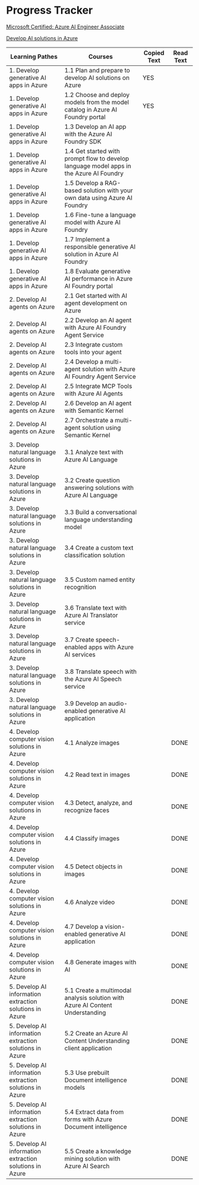 # Progress Tracker

[Microsoft Certified: Azure AI Engineer Associate](https://learn.microsoft.com/en-us/credentials/certifications/azure-ai-engineer/?ns-enrollment-type=Collection&ns-enrollment-id=g7dnbr1m5gw5r2&practice-assessment-type=certification)

[Develop AI solutions in Azure](https://learn.microsoft.com/en-us/training/courses/ai-102t00)

| Learning Pathes | Courses | Copied Text | Read Text |
| -- | -- | -- | -- |
| 1. Develop generative AI apps in Azure | 1.1 Plan and prepare to develop AI solutions on Azure | YES |   |
| 1. Develop generative AI apps in Azure | 1.2 Choose and deploy models from the model catalog in Azure AI Foundry portal | YES |   |
| 1. Develop generative AI apps in Azure | 1.3 Develop an AI app with the Azure AI Foundry SDK |   |   |
| 1. Develop generative AI apps in Azure | 1.4 Get started with prompt flow to develop language model apps in the Azure AI Foundry |   |   |
| 1. Develop generative AI apps in Azure | 1.5 Develop a RAG-based solution with your own data using Azure AI Foundry |   |   |
| 1. Develop generative AI apps in Azure | 1.6 Fine-tune a language model with Azure AI Foundry |   |   |
| 1. Develop generative AI apps in Azure | 1.7 Implement a responsible generative AI solution in Azure AI Foundry |   |   |
| 1. Develop generative AI apps in Azure | 1.8 Evaluate generative AI performance in Azure AI Foundry portal |   |   |
| 2. Develop AI agents on Azure | 2.1 Get started with AI agent development on Azure |   |   |
| 2. Develop AI agents on Azure | 2.2 Develop an AI agent with Azure AI Foundry Agent Service |   |   |
| 2. Develop AI agents on Azure | 2.3 Integrate custom tools into your agent |   |   |
| 2. Develop AI agents on Azure | 2.4 Develop a multi-agent solution with Azure AI Foundry Agent Service |   |   |
| 2. Develop AI agents on Azure | 2.5 Integrate MCP Tools with Azure AI Agents |   |   |
| 2. Develop AI agents on Azure | 2.6 Develop an AI agent with Semantic Kernel |   |   |
| 2. Develop AI agents on Azure | 2.7 Orchestrate a multi-agent solution using Semantic Kernel |   |   |
| 3. Develop natural language solutions in Azure | 3.1 Analyze text with Azure AI Language |   |   |
| 3. Develop natural language solutions in Azure | 3.2 Create question answering solutions with Azure AI Language |   |   |
| 3. Develop natural language solutions in Azure | 3.3 Build a conversational language understanding model |   |   |
| 3. Develop natural language solutions in Azure | 3.4 Create a custom text classification solution |   |   |
| 3. Develop natural language solutions in Azure | 3.5 Custom named entity recognition |   |   |
| 3. Develop natural language solutions in Azure | 3.6 Translate text with Azure AI Translator service |   |   |
| 3. Develop natural language solutions in Azure | 3.7 Create speech-enabled apps with Azure AI services |   |   |
| 3. Develop natural language solutions in Azure | 3.8 Translate speech with the Azure AI Speech service |   |   |
| 3. Develop natural language solutions in Azure | 3.9 Develop an audio-enabled generative AI application |   |   |
| 4. Develop computer vision solutions in Azure | 4.1 Analyze images |   |  DONE |
| 4. Develop computer vision solutions in Azure | 4.2 Read text in images |   | DONE  |
| 4. Develop computer vision solutions in Azure | 4.3 Detect, analyze, and recognize faces |   |  DONE |
| 4. Develop computer vision solutions in Azure | 4.4 Classify images |   |  DONE  |
| 4. Develop computer vision solutions in Azure | 4.5 Detect objects in images |   |  DONE  |
| 4. Develop computer vision solutions in Azure | 4.6 Analyze video |   |  DONE  |
| 4. Develop computer vision solutions in Azure | 4.7 Develop a vision-enabled generative AI application |   |  DONE  |
| 4. Develop computer vision solutions in Azure | 4.8 Generate images with AI |   | DONE  |
| 5. Develop AI information extraction solutions in Azure | 5.1 Create a multimodal analysis solution with Azure AI Content Understanding |   |  DONE |
| 5. Develop AI information extraction solutions in Azure | 5.2 Create an Azure AI Content Understanding client application |   | DONE  |
| 5. Develop AI information extraction solutions in Azure | 5.3 Use prebuilt Document intelligence models |   |  DONE |
| 5. Develop AI information extraction solutions in Azure | 5.4 Extract data from forms with Azure Document intelligence |   | DONE  |
| 5. Develop AI information extraction solutions in Azure | 5.5 Create a knowledge mining solution with Azure AI Search |   | DONE  |
